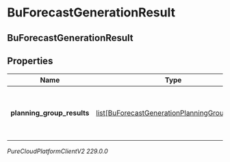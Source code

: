 # BuForecastGenerationResult

## BuForecastGenerationResult

## Properties

|Name | Type | Description | Notes|
|------------ | ------------- | ------------- | -------------|
| **planning_group_results** | [list[BuForecastGenerationPlanningGroupResult]](BuForecastGenerationPlanningGroupResult) | Generation results, broken down by planning group | [optional] |



_PureCloudPlatformClientV2 229.0.0_
